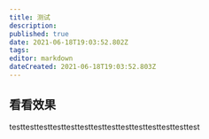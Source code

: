 ```yaml
---
title: 测试
description: 
published: true
date: 2021-06-18T19:03:52.802Z
tags: 
editor: markdown
dateCreated: 2021-06-18T19:03:52.803Z
---
```


## 看看效果

testtesttesttesttesttesttesttesttesttesttesttesttesttest
